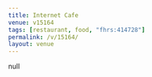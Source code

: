 ```yaml
---
title: Internet Cafe
venue: v15164
tags: [restaurant, food, "fhrs:414728"]
permalink: /v/15164/
layout: venue
---
```

null